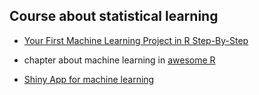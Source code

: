 Course about statistical learning
---------------------------------

-   [Your First Machine Learning Project in R
    Step-By-Step](https://machinelearningmastery.com/machine-learning-in-r-step-by-step/)

-   chapter about machine learning in [awesome
    R](https://awesome-r.com/)

-   [Shiny App for machine
    learning](https://www.showmeshiny.com/machlearn/)
